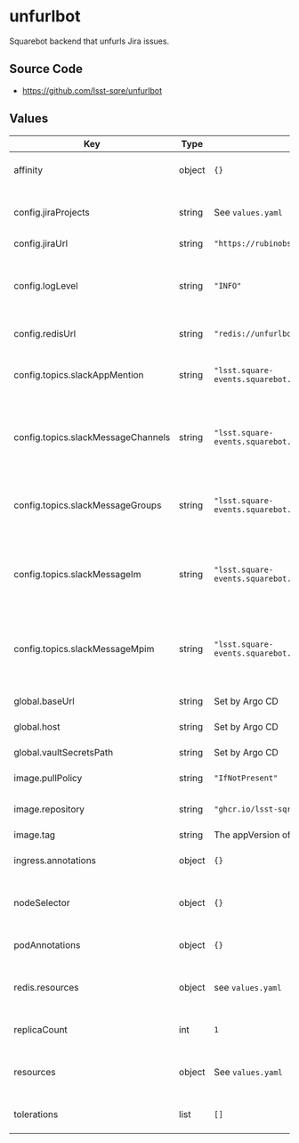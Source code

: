 # unfurlbot

Squarebot backend that unfurls Jira issues.

## Source Code

* <https://github.com/lsst-sqre/unfurlbot>

## Values

| Key | Type | Default | Description |
|-----|------|---------|-------------|
| affinity | object | `{}` | Affinity rules for the unfurlbot deployment pod |
| config.jiraProjects | string | See `values.yaml` | Names of Jira projects to unfurl (comma-separated) |
| config.jiraUrl | string | `"https://rubinobs.atlassian.net/"` | Jira base URL |
| config.logLevel | string | `"INFO"` | Logging level: "DEBUG", "INFO", "WARNING", "ERROR", "CRITICAL" |
| config.redisUrl | string | `"redis://unfurlbot-redis:6379/0"` | URL to the local redis instance |
| config.topics.slackAppMention | string | `"lsst.square-events.squarebot.slack.app.mention"` | Kafka topic name for the Slack `app_mention` events |
| config.topics.slackMessageChannels | string | `"lsst.square-events.squarebot.slack.message.channels"` | Kafka topic name for the Slack `message.channels` events (public channels) |
| config.topics.slackMessageGroups | string | `"lsst.square-events.squarebot.slack.message.groups"` | Kafka topic name for the Slack `message.groups` events (private channels) |
| config.topics.slackMessageIm | string | `"lsst.square-events.squarebot.slack.message.im"` | Kafka topic name for the Slack `message.im` events (direct message channels) |
| config.topics.slackMessageMpim | string | `"lsst.square-events.squarebot.slack.message.mpim"` | Kafka topic name for the Slack `message.mpim` events (multi-person direct messages) |
| global.baseUrl | string | Set by Argo CD | Base URL for the environment |
| global.host | string | Set by Argo CD | Host name for ingress |
| global.vaultSecretsPath | string | Set by Argo CD | Base path for Vault secrets |
| image.pullPolicy | string | `"IfNotPresent"` | Pull policy for the unfurlbot image |
| image.repository | string | `"ghcr.io/lsst-sqre/unfurlbot"` | Image to use in the unfurlbot deployment |
| image.tag | string | The appVersion of the chart | Image tag to use |
| ingress.annotations | object | `{}` | Additional annotations for the ingress rule |
| nodeSelector | object | `{}` | Node selection rules for the unfurlbot deployment pod |
| podAnnotations | object | `{}` | Annotations for the unfurlbot deployment pod |
| redis.resources | object | see `values.yaml` | Resource requests and limits for the redis pod |
| replicaCount | int | `1` | Number of web deployment pods to start |
| resources | object | See `values.yaml` | Resource limits and requests for the unfurlbot deployment pod |
| tolerations | list | `[]` | Tolerations for the unfurlbot deployment pod |
